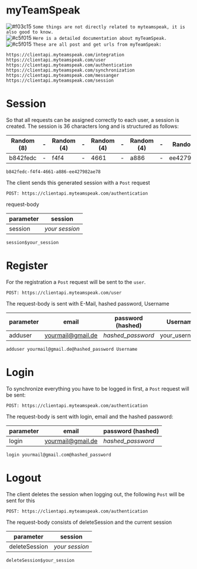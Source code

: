 # myTeamSpeak
![#f03c15](https://placehold.it/15/f03c15/000000?text=+) `Some things are not directly related to myteamspeak, it is also good to know.`  
![#c5f015](https://placehold.it/15/c5f015/000000?text=+) `Here is a detailed documentation about myTeamSpeak.`  
![#c5f015](https://placehold.it/15/c5f015/000000?text=+) `These are all post and get urls from myTeamSpeak:`
```
https://clientapi.myteamspeak.com/integration
https://clientapi.myteamspeak.com/user
https://clientapi.myteamspeak.com/authentication
https://clientapi.myteamspeak.com/synchronization
https://clientapi.myteamspeak.com/messanger
https://clientapi.myteamspeak.com/session
```

# Session
So that all requests can be assigned correctly to each user, a session is created. The session is 36 characters long and is structured as follows:

| Random (8)  | - | Random (4) | - | Random (4) | - | Random (4) | - | Random (12) |
| ------------- | ------------- | ------------- | ------------- | ------------- | ------------- | ------------- | ------------- | ------------- |
| b842fedc  | - | f4f4 | - | 4661 | - | a886 | - | ee427982ae78 |
```
b842fedc-f4f4-4661-a886-ee427982ae78
```
The client sends this generated session with a `Post` request
```
POST: https://clientapi.myteamspeak.com/authentication
```
request-body 

| parameter  |  session |
| ------------- | ------------- |
| session  | *your session*
```
session$your_session
```
# Register
For the registration a `Post` request will be sent to the `user`.
```
POST: https://clientapi.myteamspeak.com/user
```  
The request-body is sent with E-Mail, hashed password, Username  

| parameter  |  email |  password (hashed) | Username |
| ------------- | ------------- | ------------- | ------------- |
| adduser  | yourmail@gmail.de | *hashed_password* | your_username |  
```
adduser yourmail@gmail.de@hashed_password Username
```

# Login
To synchronize everything you have to be logged in first, a `Post` request will be sent:  
```
POST: https://clientapi.myteamspeak.com/authentication
```
The request-body is sent with login, email and the hashed password:

| parameter  |  email |  password (hashed) |
| ------------- | ------------- | ------------- |
| login  | yourmail@gmail.de | *hashed_password* |

```
login yourmail@gmail.com@hashed_password
```
# Logout
The client deletes the session when logging out, the following `Post` will be sent for this
```
POST: https://clientapi.myteamspeak.com/authentication
```
The request-body consists of deleteSession and the current session

| parameter  |  session |
| ------------- | ------------- |
| deleteSession  | *your session* |

```
deleteSession$your_session
```
